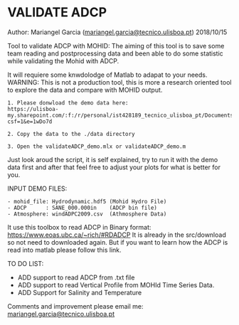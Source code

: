 # VALIDATE ADCP
Author: Mariangel Garcia (mariangel.garcia@tecnico.ulisboa.pt)
2018/10/15

Tool to validate ADCP with MOHID: 
The aiming of this tool is to save some team reading and postprocessing data and been able to do some statistic while validating the Mohid with ADCP. 

It will requiere some knwdolodge of Matlab to adapat to your needs.
WARNING: This is not a production tool, this is more a research oriented tool to explore the data and compare with MOHID output. 

    1. Please donwload the demo data here:
    https://ulisboa-my.sharepoint.com/:f:/r/personal/ist428189_tecnico_ulisboa_pt/Documents/dataMatlab?csf=1&e=1wDo7d
    
    2. Copy the data to the ./data directory 
    
    3. Open the validateADCP_demo.mlx or validateADCP_demo.m
 
 Just look aroud the script, it is self explained, try to run it with the demo data first and after that feel free to adjust your plots for what is better for you.
    
INPUT DEMO FILES: 

    - mohid_file: Hydrodynamic.hdf5 (Mohid Hydro File)
    - ADCP      : SANE_000.000in    (ADCP bin file)
    - Atmosphere: windADPC2009.csv  (Athmosphere Data)

It use this toolbox to read ADCP in Binary format: https://www.eoas.ubc.ca/~rich/#RDADCP
It is already in the src/download so not need to downloaded again. But if you want to learn how the ADCP is read into matlab please follow this link.

TO DO LIST:
- ADD support to read ADCP from .txt file
- ADD support to read Vertical Profile from MOHId Time Series Data.
- ADD Support for Salinity and Temperature

Comments and improvement please email me: mariangel.garcia@tecnico.ulisboa.pt
